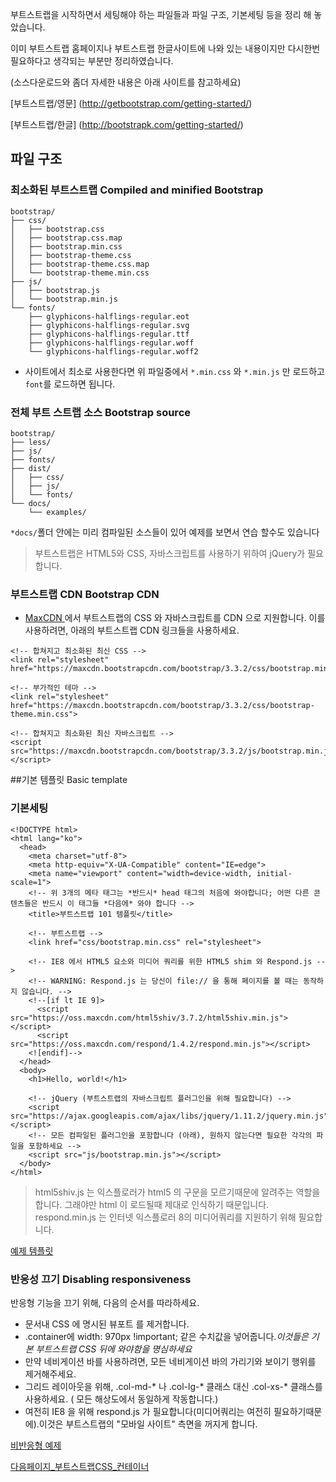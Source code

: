 ﻿
부트스트랩을 시작하면서 세팅해야 하는 파일들과 파일 구조, 기본세팅 등을 정리 해 놓았습니다.

이미 부트스트랩 홈페이지나 부트스트랩 한글사이트에 나와 있는 내용이지만 다시한번 필요하다고 생각되는 부분만 정리하였습니다.

(소스다운로드와 좀더 자세한 내용은 아래 사이트를 참고하세요)

[부트스트랩/영문] (http://getbootstrap.com/getting-started/)

[부트스트랩/한글] (http://bootstrapk.com/getting-started/)


## 파일 구조

### 최소화된 부트스트랩 Compiled and minified Bootstrap

```
bootstrap/
├── css/
│   ├── bootstrap.css
│   ├── bootstrap.css.map
│   ├── bootstrap.min.css
│   ├── bootstrap-theme.css
│   ├── bootstrap-theme.css.map
│   └── bootstrap-theme.min.css
├── js/
│   ├── bootstrap.js
│   └── bootstrap.min.js
└── fonts/
    ├── glyphicons-halflings-regular.eot
    ├── glyphicons-halflings-regular.svg
    ├── glyphicons-halflings-regular.ttf
    ├── glyphicons-halflings-regular.woff
    └── glyphicons-halflings-regular.woff2
```

* 사이트에서 최소로 사용한다면 위 파일중에서 `*.min.css` 와 `*.min.js` 만 로드하고 `font`를 로드하면 됩니다.

### 전체 부트 스트랩 소스 Bootstrap source

```
bootstrap/
├── less/
├── js/
├── fonts/
├── dist/
│   ├── css/
│   ├── js/
│   └── fonts/
└── docs/
    └── examples/
```

`*docs/`폴더 안에는 미리 컴파일된 소스들이 있어 예제를 보면서 연습 할수도 있습니다

> 부트스트랩은 HTML5와 CSS, 자바스크립트를 사용하기 위하여 jQuery가 
> 필요합니다. 


### 부트스트랩 CDN Bootstrap CDN

  * [MaxCDN ](https://www.maxcdn.com/) 에서 부트스트랩의 CSS 와 자바스크립트를 CDN 으로 지원합니다. 이를 사용하려면, 아래의 부트스트랩 CDN 링크들을 사용하세요.

```
<!-- 합쳐지고 최소화된 최신 CSS -->
<link rel="stylesheet" href="https://maxcdn.bootstrapcdn.com/bootstrap/3.3.2/css/bootstrap.min.css">

<!-- 부가적인 테마 -->
<link rel="stylesheet" href="https://maxcdn.bootstrapcdn.com/bootstrap/3.3.2/css/bootstrap-theme.min.css">

<!-- 합쳐지고 최소화된 최신 자바스크립트 -->
<script src="https://maxcdn.bootstrapcdn.com/bootstrap/3.3.2/js/bootstrap.min.js"></script>
```

##기본 템플릿 Basic template

### 기본세팅

```
<!DOCTYPE html>
<html lang="ko">
  <head>
    <meta charset="utf-8">
    <meta http-equiv="X-UA-Compatible" content="IE=edge">
    <meta name="viewport" content="width=device-width, initial-scale=1">
    <!-- 위 3개의 메타 태그는 *반드시* head 태그의 처음에 와야합니다; 어떤 다른 콘텐츠들은 반드시 이 태그들 *다음에* 와야 합니다 -->
    <title>부트스트랩 101 템플릿</title>

    <!-- 부트스트랩 -->
    <link href="css/bootstrap.min.css" rel="stylesheet">

    <!-- IE8 에서 HTML5 요소와 미디어 쿼리를 위한 HTML5 shim 와 Respond.js -->
    <!-- WARNING: Respond.js 는 당신이 file:// 을 통해 페이지를 볼 때는 동작하지 않습니다. -->
    <!--[if lt IE 9]>
      <script src="https://oss.maxcdn.com/html5shiv/3.7.2/html5shiv.min.js"></script>
      <script src="https://oss.maxcdn.com/respond/1.4.2/respond.min.js"></script>
    <![endif]-->
  </head>
  <body>
    <h1>Hello, world!</h1>

    <!-- jQuery (부트스트랩의 자바스크립트 플러그인을 위해 필요합니다) -->
    <script src="https://ajax.googleapis.com/ajax/libs/jquery/1.11.2/jquery.min.js"></script>
    <!-- 모든 컴파일된 플러그인을 포함합니다 (아래), 원하지 않는다면 필요한 각각의 파일을 포함하세요 -->
    <script src="js/bootstrap.min.js"></script>
  </body>
</html>
```

> html5shiv.js 는 익스플로러가 html5 의 구문을 모르기때문에 알려주는 역할을
> 합니다. 그래야만 html 이 로드될때 제대로 인식하기 때문입니다.
> respond.min.js 는 인터넷 익스플로러 8의 미디어쿼리를 지원하기 위해 
> 필요합니다.

[예제 템플릿](http://getbootstrap.com/getting-started/#examples)


### 반응성 끄기 Disabling responsiveness

반응형 기능을 끄기 위해, 다음의 순서를 따라하세요. 

* 문서내 CSS 에 명시된 뷰포트 <meta>를 제거합니다.
* .container에 width: 970px !important; 같은 수치값을 넣어줍니다.*이것들은 기본 부트스트랩 CSS 뒤에 와야함을 명심하세요*
* 만약 네비게이션 바를 사용하려면, 모든 네비게이션 바의 가리기와 보이기 행위를 제거해주세요.
* 그리드 레이아웃을 위해, .col-md-* 나 .col-lg-* 클래스 대신 .col-xs-* 클래스를 사용하세요. ( 모든 해상도에서 동일하게 작동합니다.)
* 여전히 IE8 을 위해 respond.js 가 필요합니다(미디어쿼리는 여전히 필요하기때문에).이것은 부트스트랩의 "모바일 사이트" 측면을 꺼지게 합니다.

[비반응형 예제](http://bootstrapk.com/examples/non-responsive/)


[다음페이지_부트스트랩CSS_컨테이너](css-container.md)


